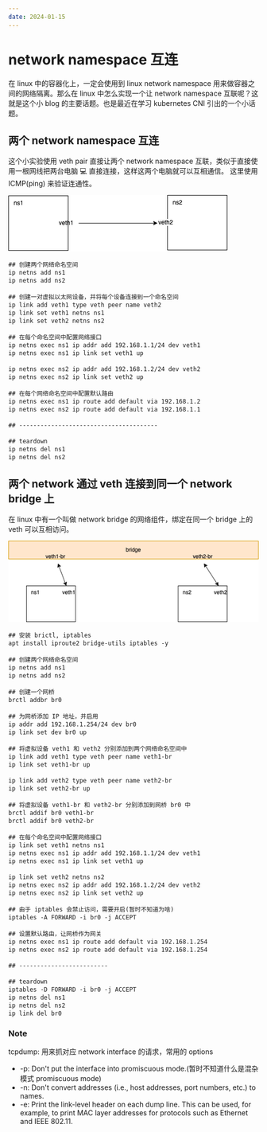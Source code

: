 ```yaml
---
date: 2024-01-15
---
```


# network namespace 互连

在 linux 中的容器化上，一定会使用到 linux network namespace 用来做容器之间的网络隔离。那么在 linux 中怎么实现一个让 network namespace
互联呢？这就是这个小 blog 的主要话题。也是最近在学习 kubernetes CNI 引出的一个小话题。

## 两个 network namespace 互连

这个小实验使用 veth pair 直接让两个 network namespace 互联，类似于直接使用一根网线把两台电脑 💻 直接连接，这样这两个电脑就可以互相通信。
这里使用 ICMP(ping) 来验证连通性。

![connect-by-veth.png](./asserts/connect-by-veth.png)

```shell
## 创建两个网络命名空间
ip netns add ns1
ip netns add ns2

## 创建一对虚拟以太网设备，并将每个设备连接到一个命名空间
ip link add veth1 type veth peer name veth2
ip link set veth1 netns ns1
ip link set veth2 netns ns2

## 在每个命名空间中配置网络接口
ip netns exec ns1 ip addr add 192.168.1.1/24 dev veth1
ip netns exec ns1 ip link set veth1 up

ip netns exec ns2 ip addr add 192.168.1.2/24 dev veth2
ip netns exec ns2 ip link set veth2 up

## 在每个网络命名空间中配置默认路由
ip netns exec ns1 ip route add default via 192.168.1.2
ip netns exec ns2 ip route add default via 192.168.1.1

## ---------------------------------------

## teardown
ip netns del ns1
ip netns del ns2
```

## 两个 network 通过 veth 连接到同一个 network bridge 上

在 linux 中有一个叫做 network bridge 的网络组件，绑定在同一个 bridge 上的 veth 可以互相访问。

![connect-with-bridge.png](./asserts/connect-with-bridge.png)

```shell
## 安装 brictl, iptables
apt install iproute2 bridge-utils iptables -y

## 创建两个网络命名空间
ip netns add ns1
ip netns add ns2

## 创建一个网桥
brctl addbr br0

## 为网桥添加 IP 地址，并启用
ip addr add 192.168.1.254/24 dev br0
ip link set dev br0 up

## 将虚拟设备 veth1 和 veth2 分别添加到两个网络命名空间中
ip link add veth1 type veth peer name veth1-br
ip link set veth1-br up

ip link add veth2 type veth peer name veth2-br
ip link set veth2-br up

## 将虚拟设备 veth1-br 和 veth2-br 分别添加到网桥 br0 中
brctl addif br0 veth1-br
brctl addif br0 veth2-br

## 在每个命名空间中配置网络接口
ip link set veth1 netns ns1
ip netns exec ns1 ip addr add 192.168.1.1/24 dev veth1
ip netns exec ns1 ip link set veth1 up

ip link set veth2 netns ns2
ip netns exec ns2 ip addr add 192.168.1.2/24 dev veth2
ip netns exec ns2 ip link set veth2 up

## 由于 iptables 会禁止访问，需要开启(暂时不知道为啥)
iptables -A FORWARD -i br0 -j ACCEPT

## 设置默认路由，让网桥作为网关
ip netns exec ns1 ip route add default via 192.168.1.254
ip netns exec ns2 ip route add default via 192.168.1.254

## -------------------------

## teardown
iptables -D FORWARD -i br0 -j ACCEPT
ip netns del ns1
ip netns del ns2
ip link del br0
```

### Note

tcpdump: 用来抓对应 network interface 的请求，常用的 options

- -p: Don't put the interface into promiscuous mode.(暂时不知道什么是混杂模式 promiscuous mode)
- -n: Don't convert addresses (i.e., host addresses, port numbers, etc.) to names.
- -e: Print the link-level header on each dump line.  This can be used, for example, to print MAC layer addresses for 
  protocols such as Ethernet and IEEE 802.11.

